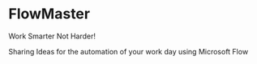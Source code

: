 # FlowMaster
Work Smarter Not Harder!

Sharing Ideas for the automation of your work day using Microsoft Flow
